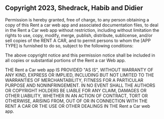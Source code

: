 ## Copyright 2023, Shedrack, Habib and Didier


Permission is hereby granted, free of charge, to any person obtaining a copy of this Rent a car web app and associated documentation files, to deal in the Rent a Car web app without restriction, including without limitation the rights to use, copy, modify, merge, publish, distribute, sublicense, and/or sell copies of the RENT A CAR, and to permit persons to whom the [APP TYPE] is furnished to do so, subject to the following conditions:

The above copyright notice and this permission notice shall be included in all copies or substantial portions of the Rent a car Web app.

THE Rent a Car web app  IS PROVIDED "AS IS", WITHOUT WARRANTY OF ANY KIND, EXPRESS OR IMPLIED, INCLUDING BUT NOT LIMITED TO THE WARRANTIES OF MERCHANTABILITY, FITNESS FOR A PARTICULAR PURPOSE AND NONINFRINGEMENT. IN NO EVENT SHALL THE AUTHORS OR COPYRIGHT HOLDERS BE LIABLE FOR ANY CLAIM, DAMAGES OR OTHER LIABILITY, WHETHER IN AN ACTION OF CONTRACT, TORT OR OTHERWISE, ARISING FROM, OUT OF OR IN CONNECTION WITH THE RENT A CAR OR THE USE OR OTHER DEALINGS IN THE Rent a Car web app.
